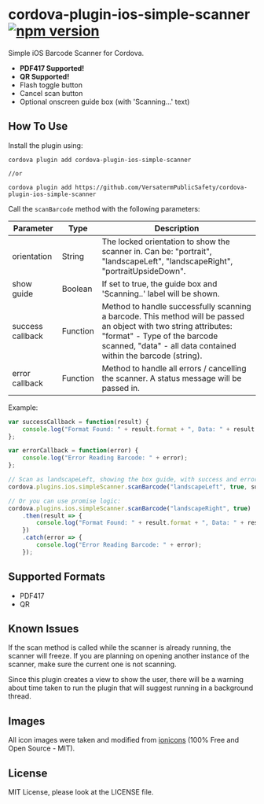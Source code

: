 # cordova-plugin-ios-simple-scanner [![npm version](https://badge.fury.io/js/cordova-plugin-ios-simple-scanner.svg)](https://badge.fury.io/js/cordova-plugin-ios-simple-scanner)

Simple iOS Barcode Scanner for Cordova.

- **PDF417 Supported!**
- **QR Supported!**
- Flash toggle button
- Cancel scan button
- Optional onscreen guide box (with 'Scanning...' text)

## How To Use

Install the plugin using:

```terminal
cordova plugin add cordova-plugin-ios-simple-scanner

//or

cordova plugin add https://github.com/VersatermPublicSafety/cordova-plugin-ios-simple-scanner
```

Call the `scanBarcode` method with the following parameters:

|Parameter|Type|Description|
|---|---|---|
|orientation|String|The locked orientation to show the scanner in. Can be: "portrait", "landscapeLeft", "landscapeRight", "portraitUpsideDown".|
|show guide|Boolean|If set to true, the guide box and 'Scanning..' label will be shown.|
|success callback|Function|Method to handle successfully scanning a barcode. This method will be passed an object with two string attributes: "format" - Type of the barcode scanned, "data" - all data contained within the barcode (string).|
|error callback|Function|Method to handle all errors / cancelling the scanner. A status message will be passed in.|

Example:

```javascript
var successCallback = function(result) {
    console.log("Format Found: " + result.format + ", Data: " + result.data);
};

var errorCallback = function(error) {
    console.log("Error Reading Barcode: " + error);
};

// Scan as landscapeLeft, showing the box guide, with success and error callbacks
cordova.plugins.ios.simpleScanner.scanBarcode("landscapeLeft", true, successCallback, errorCallback);

// Or you can use promise logic:
cordova.plugins.ios.simpleScanner.scanBarcode("landscapeRight", true)
    .then(result => {
        console.log("Format Found: " + result.format + ", Data: " + result.data);
    })
    .catch(error => {
        console.log("Error Reading Barcode: " + error);
    });
```

## Supported Formats

- PDF417
- QR

## Known Issues

If the scan method is called while the scanner is already running, the scanner will freeze. If you are planning on opening another instance of the scanner, make sure the current one is not scanning.

Since this plugin creates a view to show the user, there will be a warning about time taken to run the plugin that will suggest running in a background thread.

## Images

All icon images were taken and modified from [ionicons](http://ionicons.com/) (100% Free and Open Source - MIT).

## License

MIT License, please look at the LICENSE file.